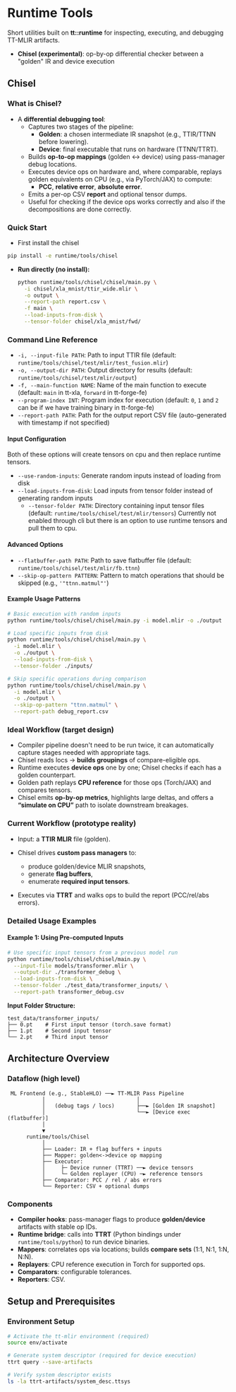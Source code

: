# Runtime Tools

Short utilities built on **tt::runtime** for inspecting, executing, and debugging TT-MLIR artifacts.

- **Chisel (experimental)**: op-by-op differential checker between a "golden" IR and device execution


## Chisel

### What is Chisel?

- A **differential debugging tool**:
  - Captures two stages of the pipeline:
    - **Golden**: a chosen intermediate IR snapshot (e.g., TTIR/TTNN before lowering).
    - **Device**: final executable that runs on hardware (TTNN/TTRT).
  - Builds **op-to-op mappings** (golden ↔ device) using pass-manager debug locations.
  - Executes device ops on hardware and, where comparable, replays golden equivalents on CPU (e.g., via PyTorch/JAX) to compute:
    - **PCC**, **relative error**, **absolute error**.
  - Emits a per-op CSV **report** and optional tensor dumps.
  - Useful for checking if the device ops works correctly and also if the decompositions are done correctly.

### Quick Start
- First install the chisel

```bash
pip install -e runtime/tools/chisel
```

- **Run directly (no install):**
  ```bash
  python runtime/tools/chisel/chisel/main.py \
    -i chisel/xla_mnist/ttir_wide.mlir \
    -o output \
    --report-path report.csv \
    -f main \
    --load-inputs-from-disk \
    --tensor-folder chisel/xla_mnist/fwd/
  ```

### Command Line Reference

- `-i, --input-file PATH`: Path to input TTIR file (default: `runtime/tools/chisel/test/mlir/test_fusion.mlir`)
- `-o, --output-dir PATH`: Output directory for results (default: `runtime/tools/chisel/test/mlir/output`)
- `-f, --main-function NAME`: Name of the main function to execute (default: `main` in tt-xla, `forward` in tt-forge-fe)
- `--program-index INT`: Program index for execution (default: `0`, `1` and `2` can be if we have training binary in tt-forge-fe)
- `--report-path PATH`: Path for the output report CSV file (auto-generated with timestamp if not specified)

#### Input Configuration
Both of these options will create tensors on cpu and then replace runtime tensors.
- `--use-random-inputs`: Generate random inputs instead of loading from disk
- `--load-inputs-from-disk`: Load inputs from tensor folder instead of generating random inputs
    - `--tensor-folder PATH`: Directory containing input tensor files (default: `runtime/tools/chisel/test/mlir/tensors`)
Currently not enabled through cli but there is an option to use runtime tensors and pull them to cpu.


#### Advanced Options
- `--flatbuffer-path PATH`: Path to save flatbuffer file (default: `runtime/tools/chisel/test/mlir/fb.ttnn`)
- `--skip-op-pattern PATTERN`: Pattern to match operations that should be skipped (e.g., `'"ttnn.matmul"'`)

#### Example Usage Patterns
```bash
# Basic execution with random inputs
python runtime/tools/chisel/chisel/main.py -i model.mlir -o ./output

# Load specific inputs from disk
python runtime/tools/chisel/chisel/main.py \
  -i model.mlir \
  -o ./output \
  --load-inputs-from-disk \
  --tensor-folder ./inputs/

# Skip specific operations during comparison
python runtime/tools/chisel/chisel/main.py \
  -i model.mlir \
  -o ./output \
  --skip-op-pattern "ttnn.matmul" \
  --report-path debug_report.csv
```

### Ideal Workflow (target design)

* Compiler pipeline doesn't need to be run twice, it can automatically capture stages needed with appropriate tags.
* Chisel reads locs → **builds groupings** of compare-eligible ops.
* Runtime executes **device ops** one by one; Chisel checks if each has a golden counterpart.
* Golden path replays **CPU reference** for those ops (Torch/JAX) and compares tensors.
* Chisel emits **op-by-op metrics**, highlights large deltas, and offers a **“simulate on CPU”** path to isolate downstream breakages.

### Current Workflow (prototype reality)

* Input: a **TTIR MLIR** file (golden).
* Chisel drives **custom pass managers** to:

  * produce golden/device MLIR snapshots,
  * generate **flag buffers**,
  * enumerate **required input tensors**.
* Executes via **TTRT** and walks ops to build the report (PCC/rel/abs errors).

### Detailed Usage Examples

#### Example 1: Using Pre-computed Inputs
```bash
# Use specific input tensors from a previous model run
python runtime/tools/chisel/chisel/main.py \
  --input-file models/transformer.mlir \
  --output-dir ./transformer_debug \
  --load-inputs-from-disk \
  --tensor-folder ./test_data/transformer_inputs/ \
  --report-path transformer_debug.csv
```
**Input Folder Structure:**
```
test_data/transformer_inputs/
├── 0.pt    # First input tensor (torch.save format)
├── 1.pt    # Second input tensor
└── 2.pt    # Third input tensor
```


## Architecture Overview

### Dataflow (high level)

```
 ML Frontend (e.g., StableHLO) ──► TT-MLIR Pass Pipeline
           │                             │
           │   (debug tags / locs)       ├──► [Golden IR snapshot]
           │                             └──► [Device exec (flatbuffer)]
           │
           ▼
      runtime/tools/Chisel
           │
           ├── Loader: IR + flag buffers + inputs
           ├── Mapper: golden<->device op mapping
           ├── Executor:
           │     ├─ Device runner (TTRT) ──► device tensors
           │     └─ Golden replayer (CPU) ─► reference tensors
           ├── Comparator: PCC / rel / abs errors
           └── Reporter: CSV + optional dumps
```

### Components

* **Compiler hooks**: pass-manager flags to produce **golden/device** artifacts with stable op IDs.
* **Runtime bridge**: calls into **TTRT** (Python bindings under `runtime/tools/python`) to run device binaries.
* **Mappers**: correlates ops via locations; builds **compare sets** (1:1, N:1, 1:N, N:N).
* **Replayers**: CPU reference execution in Torch for supported ops.
* **Comparators**: configurable tolerances.
* **Reporters**: CSV.


## Setup and Prerequisites

### Environment Setup
```bash
# Activate the tt-mlir environment (required)
source env/activate

# Generate system descriptor (required for device execution)
ttrt query --save-artifacts

# Verify system descriptor exists
ls -la ttrt-artifacts/system_desc.ttsys
```
